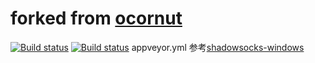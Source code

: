 # forked from [ocornut](https://github.com/ocornut/imgui.git)
[![Build status](https://ci.appveyor.com/api/projects/status/aehwaslkcalxr1jo?svg=true)](https://ci.appveyor.com/project/hunsou/imgui)
[![Build status](https://ci.appveyor.com/api/projects/status/aehwaslkcalxr1jo/branch/master?svg=true)](https://ci.appveyor.com/project/hunsou/imgui/branch/master)
appveyor.yml 参考[shadowsocks-windows](https://github.com/shadowsocks/shadowsocks-windows/blob/master/appveyor.yml)
